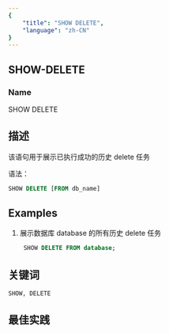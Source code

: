 ```yaml
---
{
    "title": "SHOW DELETE",
    "language": "zh-CN"
}
---
```


<!--
Licensed to the Apache Software Foundation (ASF) under one
or more contributor license agreements.  See the NOTICE file
distributed with this work for additional information
regarding copyright ownership.  The ASF licenses this file
to you under the Apache License, Version 2.0 (the
"License"); you may not use this file except in compliance
with the License.  You may obtain a copy of the License at

  http://www.apache.org/licenses/LICENSE-2.0

Unless required by applicable law or agreed to in writing,
software distributed under the License is distributed on an
"AS IS" BASIS, WITHOUT WARRANTIES OR CONDITIONS OF ANY
KIND, either express or implied.  See the License for the
specific language governing permissions and limitations
under the License.
-->

## SHOW-DELETE

### Name

SHOW DELETE

## 描述

该语句用于展示已执行成功的历史 delete 任务

语法：

```sql
SHOW DELETE [FROM db_name]
```

## Examples

 1. 展示数据库 database 的所有历史 delete 任务
    
      ```sql
       SHOW DELETE FROM database;
      ```

## 关键词

    SHOW, DELETE

## 最佳实践

